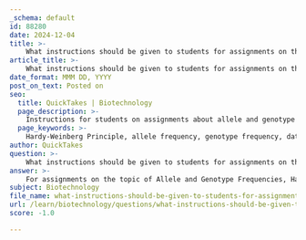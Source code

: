 ```yaml
---
_schema: default
id: 88280
date: 2024-12-04
title: >-
    What instructions should be given to students for assignments on this topic?
article_title: >-
    What instructions should be given to students for assignments on this topic?
date_format: MMM DD, YYYY
post_on_text: Posted on
seo:
  title: QuickTakes | Biotechnology
  page_description: >-
    Instructions for students on assignments about allele and genotype frequencies and the Hardy-Weinberg Principle, covering study materials, data collection, calculations, comparisons, practical applications, and evolutionary implications.
  page_keywords: >-
    Hardy-Weinberg Principle, allele frequency, genotype frequency, data collection, calculations, genetic equilibrium, practical applications, evolutionary implications, peer review, biology assignment
author: QuickTakes
question: >-
    What instructions should be given to students for assignments on this topic?
answer: >-
    For assignments on the topic of Allele and Genotype Frequencies, Hardy-Weinberg Principle, and related concepts, students should be given clear and structured instructions to facilitate their understanding and application of the material. Here are some suggested instructions:\n\n1. **Study Materials**: Begin by reviewing the key concepts related to the Hardy-Weinberg Principle, including allele frequency, genotype frequency, and the conditions necessary for a population to be in Hardy-Weinberg equilibrium. Utilize resources such as Quizlet to memorize important terms and definitions.\n\n2. **Data Collection**: Conduct a simulation or experiment to collect data on allele and genotype frequencies within a given population. Ensure that you follow the guidelines provided in your lab manual or assignment sheet. Record your observations meticulously.\n\n3. **Calculations**: Use the Hardy-Weinberg equation, $p^2 + 2pq + q^2 = 1$, where $p$ is the frequency of the dominant allele and $q$ is the frequency of the recessive allele, to calculate expected genotype frequencies based on your collected data. Be sure to show all your work and calculations clearly.\n\n4. **Comparison of Frequencies**: After calculating the expected frequencies, compare them with the observed frequencies from your data collection. Discuss any discrepancies and consider factors that may have influenced these results.\n\n5. **Practical Applications**: Reflect on the practical applications of your findings. How can understanding allele and genotype frequencies contribute to fields such as conservation biology, medicine, or agriculture? Write a brief paragraph summarizing your thoughts.\n\n6. **Evolutionary Implications**: Discuss the evolutionary implications of your findings. How do changes in allele frequencies over time relate to the principles of natural selection and evolution? Provide examples where applicable.\n\n7. **Assignment Submission**: Ensure that your assignment is well-organized, with clear headings for each section. Submit your completed assignment by the specified deadline. Include any graphs or tables that support your findings.\n\n8. **Peer Review**: If applicable, participate in a peer review process where you can provide feedback on a classmate's work and receive constructive criticism on your own.\n\nBy following these instructions, students will be able to engage deeply with the topic and develop a comprehensive understanding of allele and genotype frequencies, as well as the Hardy-Weinberg Principle.
subject: Biotechnology
file_name: what-instructions-should-be-given-to-students-for-assignments-on-this-topic.md
url: /learn/biotechnology/questions/what-instructions-should-be-given-to-students-for-assignments-on-this-topic
score: -1.0

---
```


&nbsp;